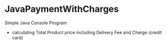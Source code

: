 # JavaPaymentWithCharges
Simple Java Console Program
- calculating Total Product price including Delivery Fee and Charge (credit card)
